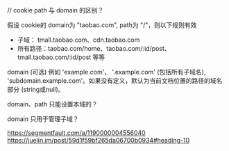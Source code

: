// cookie path 与 domain 的区别？

假设 cookie的 domain为 "taobao.com", path为 "/"，则以下规则有效
- 子域： tmall.taobao.com、cdn.taobao.com
- 所有路径：taobao.com/home、taobao.com/:id/post、tmall.taobao.com/:id/post 等等

domain (可选)
例如 'example.com'， '.example.com' (包括所有子域名), 'subdomain.example.com'。如果没有定义，默认为当前文档位置的路径的域名部分 (string或null)。

domain、path 只能设置本域的？

domain 只用于管理子域？

https://segmentfault.com/a/1190000004556040
https://juejin.im/post/59d1f59bf265da06700b0934#heading-10
